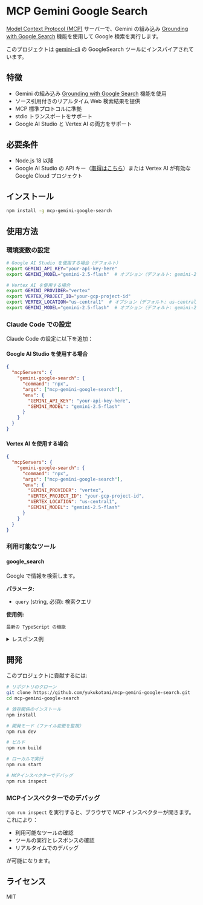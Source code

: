 # MCP Gemini Google Search

[Model Context Protocol (MCP)](https://modelcontextprotocol.io) サーバーで、Gemini の組み込み [Grounding with Google Search](https://ai.google.dev/gemini-api/docs/google-search) 機能を使用して Google 検索を実行します。

このプロジェクトは [gemini-cli](https://github.com/google-gemini/gemini-cli/blob/9897a2b80a6f371363faf1345f406ea581b841db/docs/tools/web-search.md) の GoogleSearch ツールにインスパイアされています。

## 特徴

- Gemini の組み込み [Grounding with Google Search](https://ai.google.dev/gemini-api/docs/google-search) 機能を使用
- ソース引用付きのリアルタイム Web 検索結果を提供
- MCP 標準プロトコルに準拠
- stdio トランスポートをサポート
- Google AI Studio と Vertex AI の両方をサポート

## 必要条件

- Node.js 18 以降
- Google AI Studio の API キー（[取得はこちら](https://aistudio.google.com/)）または Vertex AI が有効な Google Cloud プロジェクト

## インストール

```bash
npm install -g mcp-gemini-google-search
```

## 使用方法

### 環境変数の設定

```bash
# Google AI Studio を使用する場合（デフォルト）
export GEMINI_API_KEY="your-api-key-here"
export GEMINI_MODEL="gemini-2.5-flash"  # オプション（デフォルト: gemini-2.5-flash）

# Vertex AI を使用する場合
export GEMINI_PROVIDER="vertex"
export VERTEX_PROJECT_ID="your-gcp-project-id"
export VERTEX_LOCATION="us-central1"  # オプション（デフォルト: us-central1）
export GEMINI_MODEL="gemini-2.5-flash"  # オプション（デフォルト: gemini-2.5-flash）
```

### Claude Code での設定

Claude Code の設定に以下を追加：

#### Google AI Studio を使用する場合
```json
{
  "mcpServers": {
    "gemini-google-search": {
      "command": "npx",
      "args": ["mcp-gemini-google-search"],
      "env": {
        "GEMINI_API_KEY": "your-api-key-here",
        "GEMINI_MODEL": "gemini-2.5-flash"
      }
    }
  }
}
```

#### Vertex AI を使用する場合
```json
{
  "mcpServers": {
    "gemini-google-search": {
      "command": "npx",
      "args": ["mcp-gemini-google-search"],
      "env": {
        "GEMINI_PROVIDER": "vertex",
        "VERTEX_PROJECT_ID": "your-gcp-project-id",
        "VERTEX_LOCATION": "us-central1",
        "GEMINI_MODEL": "gemini-2.5-flash"
      }
    }
  }
}
```

### 利用可能なツール

#### google_search

Google で情報を検索します。

**パラメータ:**
- `query` (string, 必須): 検索クエリ

**使用例:**
```
最新の TypeScript の機能
```

<details>
<summary>レスポンス例</summary>

```
It appears you're asking about the latest features in TypeScript. Here's a summary of recent updates and key features, based on the provided search results:

**Key Features in Recent TypeScript Updates:**

*   **Satisfies Operator:** This operator lets you specify that a value conforms to a specific type without fully enforcing it.[1,2]
*   **Const Type Parameters:** Using `const` with type parameters provides more precision with function generics, helping specify literal types and prevent unwanted transformations.[2] This ensures arrays are treated as immutable, maintaining their literal types.[2]
*   **Improved Enum Types:** Enums are more robust, especially `const enum`, which optimizes enums by inlining their values at compile time.[2] From version 5.0, all enums are treated as a type union, even with calculated values.[1]
*   **Template Literal Types:** Template literal types are more expressive, allowing you to create types that build on literals, similar to JavaScript template strings.[2]
*   **Unions and Intersections with Discriminated Unions:** TypeScript offers better handling for union and intersection types, which are frequently used to build flexible types.[2] Discriminated unions allow you to create complex structures with ease and clear type guards.[2]
*   **New ECMAScript Set Methods:** Support for new methods like `union`, `intersection`, and `difference` for more powerful set operations.[3]

**TypeScript 5.8 Highlights (March 2025):**

*   **Module Node18 Flag:** Provides a stable reference point for users fixed on Node.js 18, without incorporating certain behaviors of `--module nodenext`.[4]
*   **Optimizations:** Introduces optimizations that improve the time to build up a program and update it based on file changes, especially in `--watch` mode or editor scenarios.[4] This includes avoiding array allocations during path normalization.[4]
*   **Import Assertions:**  `--module nodenext` in TypeScript 5.8 will issue an error if it encounters an import assertion, as Node.js 22 no longer accepts them using the `assert` syntax, recommending `with` instead.[4]

**Other Notable Features & Improvements:**

*   **Inferred Type Predicates:** Improved type inference, especially with arrays and filtering.[3]
*   **Control Flow Narrowing for Constant Indexed Accesses:** Better type narrowing for accessing object properties.[3]
*   **Regular Expression Syntax Checking:** Basic syntax checks are performed on regular expressions, flagging errors like unclosed parentheses.[3]
*   **Array filter Fixes:** Properly filters the type of arrays when you use the filter function.
*   **Object Key Inference Fixes:** Improves type inference.

**Performance Enhancements:**

*   **Go Rewrite:**  A full rewrite of TypeScript in Go has been promised for version 7.0, which has demonstrated significant speed improvements (up to 10x-15x in some cases).[5] This will affect the compiler (`tsc`) and IDE performance (loading, hovers, errors, etc.).[5] The team chose Go for its structural similarity to the current JavaScript implementation.[5]
*   **TypeScript 5.0:** This update aimed to accelerate coding processes and simplify development by refining code, data structures, and streamlining import/export operations.[6]

In summary, TypeScript is continuously evolving with new features and improvements aimed at enhancing developer productivity, code quality, and performance.[6]


Sources:
[1] edicomgroup.com (https://vertexaisearch.cloud.google.com/grounding-api-redirect/AUZIYQFILdgh_4-Yh0OuwzDOqwCfvLGHdhm_PGhdAIzMK_DFwW38X9qK8b3Tj_ws2VZ2VLxWW_NJtuzot8B_wYYH4rOHBY_1HYZ7PyCHOCR3GzQpwQUi71ufAf6izU13O3W6GzjQAQnVjnheeRLLLf4mD7uueIS-g0yeivFo2XWZKJF4wtRtDfdTYjtHvRYmB7rY6Q==)
[2] dev.to (https://vertexaisearch.cloud.google.com/grounding-api-redirect/AUZIYQFFMJOcmJDu8TUJsc6cKjVMDTR7ggjQMUc1aMAIVKRhbTq7Zjzh5f_h-UpZn6LE6xB-nTqUmQwHCiUmhvAZ_uYmzXIzNmJvtoDUjDcB9hJDw_aPPvJjd411APwVfiNvd3yhlrB7MFsnxH25-hxNetmoZJrriZ0mGm6ZaYbm0yMeiruDqC5mnqXJwuyGLMdrg-M3LpRAGrxVAT9b1veE)
[3] dev.to (https://vertexaisearch.cloud.google.com/grounding-api-redirect/AUZIYQFfDcb-2QNwLZ0TpjSkNCWCvh-dvslYtllEMyyTXCSu-3jbOBD4vvq0j5Hqyuw8BcmEpKjBBeBZS83E-GCKax48hg5Oc1Fam6GQy296DxQkEQOfg7pvmnRhE3tdDbDCBqXKdYPonoR_AVLBAlGdKg==)
[4] microsoft.com (https://vertexaisearch.cloud.google.com/grounding-api-redirect/AUZIYQEWKA9uZsB7lcOGcnOLveyjImsqVwNItCj3n3QiCrCkyL6iY4rA16Wp37FecAoKgX58lcDcBOuXye97fgw5SAbLwDkl3M-vCUK0I0HxtCx8qMaBVM42sxyFEQjn1iz4Qgzud3P7pDlc4frHf6Wkgs8nNcoIlMriePVOb0l9vmY=)
[5] totaltypescript.com (https://vertexaisearch.cloud.google.com/grounding-api-redirect/AUZIYQFysE6zFlg_XiXfGqAiDapTIj2bsVWlkuq3Trpfacjd1a7gMDrUh35MKW-No9qdSKti68W3M2b1j6VqlnZ7v_yBOjE8hK_3d57U7UePyjMOUDdbBBGRK8CZeUug3hBOFsZjbnQoDdoL446oZL1R38gJrc9JvGmlWQno)
[6] rabitsolutions.com (https://vertexaisearch.cloud.google.com/grounding-api-redirect/AUZIYQEY1brKmgxI5YOA1HrB89SnHNPyhm3Dlz-zumJMoi-wBegLSOjto360JJrA29TwVB8A02qHWZBtwua0QHn8NxAjWUCCkLxD7lZa_xW4Mtp8diiAXl1ppIWEHq6T7B1Mm6_dMs3lWoOKOJSjCUrk6-P4ao40V-nYULfPtA==)
```

</details>

## 開発

このプロジェクトに貢献するには:

```bash
# リポジトリのクローン
git clone https://github.com/yukukotani/mcp-gemini-google-search.git
cd mcp-gemini-google-search

# 依存関係のインストール
npm install

# 開発モード（ファイル変更を監視）
npm run dev

# ビルド
npm run build

# ローカルで実行
npm run start

# MCPインスペクターでデバッグ
npm run inspect
```

### MCPインスペクターでのデバッグ

`npm run inspect` を実行すると、ブラウザで MCP インスペクターが開きます。これにより：

- 利用可能なツールの確認
- ツールの実行とレスポンスの確認
- リアルタイムでのデバッグ

が可能になります。

## ライセンス

MIT